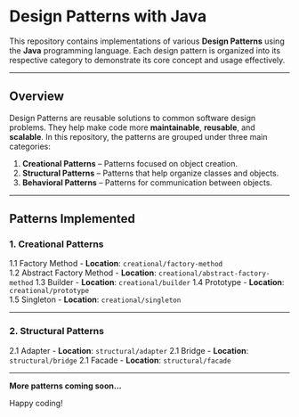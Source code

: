 # Design Patterns with Java

This repository contains implementations of various **Design Patterns** using the **Java** programming language. Each design pattern is organized into its respective category to demonstrate its core concept and usage effectively.

---

## Overview

Design Patterns are reusable solutions to common software design problems. They help make code more **maintainable**, **reusable**, and **scalable**. In this repository, the patterns are grouped under three main categories:

1. **Creational Patterns** – Patterns focused on object creation.  
2. **Structural Patterns** – Patterns that help organize classes and objects.  
3. **Behavioral Patterns** – Patterns for communication between objects.

---

## Patterns Implemented

### 1. Creational Patterns

1.1 Factory Method - **Location**: `creational/factory-method` <br>
1.2 Abstract Factory Method - **Location**: `creational/abstract-factory-method` 
1.3 Builder - **Location**: `creational/builder` 
1.4 Prototype - **Location**: `creational/prototype`  
1.5 Singleton - **Location**: `creational/singleton`

---

### 2. Structural Patterns

2.1 Adapter - **Location**: `structural/adapter`
2.1 Bridge - **Location**: `structural/bridge`
2.1 Facade - **Location**: `structural/facade`

---

**More patterns coming soon...**  

Happy coding!
